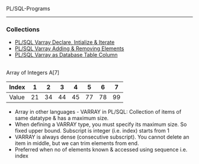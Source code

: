 PL/SQL-Programs

___

### Collections

+ [PL/SQL Varray Declare, Intialize & Iterate](https://github.com/shobhit-singh/PLSQL-Programs/blob/master/varray_01.sql)
+ [PL/SQL Varray Adding & Removing Elements](https://github.com/shobhit-singh/PLSQL-Programs/blob/master/varray_02.sql)
+ [PL/SQL Varray as Database Table Column](https://github.com/shobhit-singh/PLSQL-Programs/blob/master/varray_03.sql)
<br>
Array of Integers A[7] 
<br>

|Index|1|2|3|4|5|6|7|
|-|-|-|-|-|-|-|-|
|Value|21|34|44|45|77|78|99|

+ Array in other languages - VARRAY in PL/SQL: Collection of items of same datatype & has a maximum size. 
+ When defining a VARRAY type, you must specify its maximum size. So fixed upper bound. Subscript is integer (i.e. index) starts from 1
+ VARRAY is always dense (consecutive subscript). You cannot delete an item in middle, but we can trim elements from end. 
+ Preferred when no of elements known & accessed using  sequence i.e. index 
